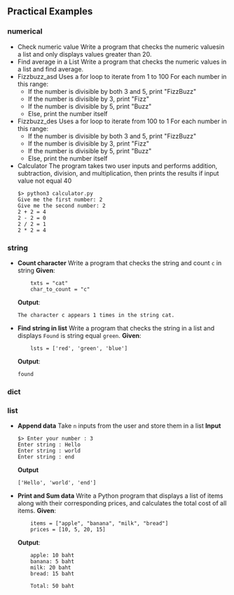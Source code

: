 ## **Practical Examples**
### numerical
- Check numeric value
	Write a program that checks the numeric values ​​in a list and only displays values ​​greater than 20.
- Find average in a List
	Write a program that checks the numeric values ​​in a list and find average.
- Fizzbuzz_asd
	Uses a for loop to iterate from 1 to 100
	For each number in this range:
	- If the number is divisible by both 3 and 5, print "FizzBuzz"
	- If the number is divisible by 3, print "Fizz"
	- If the number is divisible by 5, print "Buzz"
	- Else, print the number itself
- Fizzbuzz_des
	Uses a for loop to iterate from 100 to 1
	For each number in this range:
	- If the number is divisible by both 3 and 5, print "FizzBuzz"
	- If the number is divisible by 3, print "Fizz"
	- If the number is divisible by 5, print "Buzz"
	- Else, print the number itself
- Calculator
	The program takes two user inputs and performs addition, subtraction, division, and multiplication, then prints the results if input value not equal 40
	```shell
	$> python3 calculator.py
	Give me the first number: 2 
	Give me the second number: 2
	2 + 2 = 4
	2 - 2 = 0
	2 / 2 = 1
	2 * 2 = 4
	```
### string
- **Count character**
	Write a program that checks the string and count `c` in string
	**Given**:
	```
		txts = "cat"
		char_to_count = "c"
	```
	**Output**:
	```
	The character c appears 1 times in the string cat.
	```
- **Find string in list**
	Write a program that checks the string ​​in a list and displays `Found` is string equal `green`.
		**Given**:
	```
		lsts = ['red', 'green', 'blue']
	```
	**Output**:
	```
	found
	```

### dict



### list
- **Append data**
	Take `n` inputs from the user and store them in a list
	**Input**
	```
	$> Enter your number : 3
	Enter string : Hello
	Enter string : world
	Enter string : end
	```
	**Output**
	```
	['Hello', 'world', 'end']
	```
- **Print and Sum data**
	Write a Python program that displays a list of items along with their corresponding prices, and calculates the total cost of all items.
	**Given**:
	```
		items = ["apple", "banana", "milk", "bread"]
		prices = [10, 5, 20, 15]
	```
	**Output**:
	```
		apple: 10 baht
		banana: 5 baht
		milk: 20 baht
		bread: 15 baht

		Total: 50 baht
	```
	









